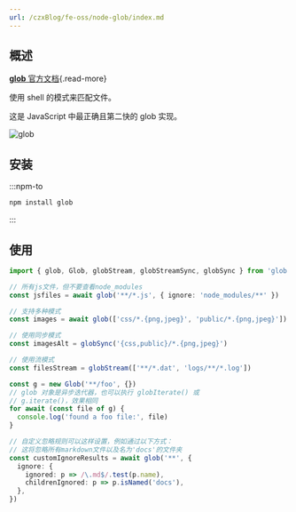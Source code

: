 ```yaml
---
url: /czxBlog/fe-oss/node-glob/index.md
---
```

## 概述

[**glob** 官方文档](https://github.com/isaacs/node-glob){.read-more}

使用 shell 的模式来匹配文件。

这是 JavaScript 中最正确且第二快的 glob 实现。

![glob](https://github.com/isaacs/node-glob/raw/main/logo/glob.png)

## 安装

:::npm-to

```sh
npm install glob
```

:::

## 使用

```ts
import { glob, Glob, globStream, globStreamSync, globSync } from 'glob'
```

```ts
// 所有js文件，但不要查看node_modules
const jsfiles = await glob('**/*.js', { ignore: 'node_modules/**' })

// 支持多种模式
const images = await glob(['css/*.{png,jpeg}', 'public/*.{png,jpeg}'])

// 使用同步模式
const imagesAlt = globSync('{css,public}/*.{png,jpeg}')

// 使用流模式
const filesStream = globStream(['**/*.dat', 'logs/**/*.log'])

const g = new Glob('**/foo', {})
// glob 对象是异步迭代器，也可以执行 globIterate() 或
// g.iterate()，效果相同
for await (const file of g) {
  console.log('found a foo file:', file)
}
```

```ts
// 自定义忽略规则可以这样设置，例如通过以下方式：
// 这将忽略所有markdown文件以及名为'docs'的文件夹
const customIgnoreResults = await glob('**', {
  ignore: {
    ignored: p => /\.md$/.test(p.name),
    childrenIgnored: p => p.isNamed('docs'),
  },
})
```
